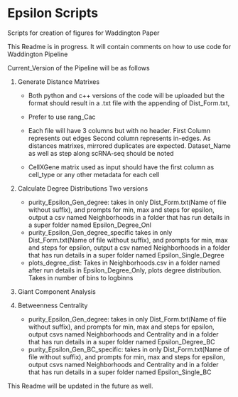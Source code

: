 # Epsilon Scripts
Scripts for creation of figures for Waddington Paper

This Readme is in progress. It will contain comments on how to use code for Waddington Pipeline

Current_Version of the Pipeline will be as follows

1) Generate Distance Matrixes
   - Both python and c++ versions of the code will be uploaded but the format should result in a .txt file with the appending of Dist_Form.txt,
   - Prefer to use rang_Cac
   
   - Each file will have 3 columns but with no header. First Column represents out edges Second column represents in-edges. As distances matrixes, mirrored duplicates are expected. Dataset_Name as well as step along scRNA-seq should be noted

   - CellXGene matrix used as input should have the first column as cell_type or any other metadata for each cell

3) Calculate Degree Distributions
  Two versions
   - purity_Epsilon_Gen_degree: takes in only Dist_Form.txt(Name of file without suffix), and prompts for min, max and steps for epsilon, output a csv named Neighborhoods in a folder that has run details in a super folder named Epsilon_Degree_Onl
   - purity_Epsilon_Gen_degree_specific takes in only Dist_Form.txt(Name of file without suffix), and prompts for min, max and steps for epsilon, output a csv named Neighborhoods in a folder that has run details in a super folder named Epsilon_Single_Degree
   - plots_degree_dist: Takes in Neighborhoods.csv in a folder named after run details in Epsilon_Degree_Only, plots degree distribution. Takes in number of bins to logbinns
   
5) Giant Component Analysis
   
6) Betweenness Centrality
   - purity_Epsilon_Gen_degree: takes in only Dist_Form.txt(Name of file without suffix), and prompts for min, max and steps for epsilon, output csvs named Neighborhoods and Centrality and in a folder that has run details in a super folder named Epsilon_Degree_BC
   - purity_Epsilon_Gen_BC_specific: takes in only Dist_Form.txt(Name of file without suffix), and prompts for min, max and steps for epsilon, output csvs named Neighborhoods and Centrality and in a folder that has run details in a super folder named Epsilon_Single_BC


This Readme will be updated in the future as well.

